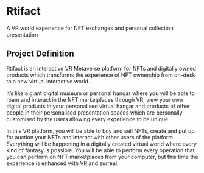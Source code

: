 # Rtifact
A VR world experience for NFT exchanges and personal collection presentation


## Project Definition  
Rtifact is an interactive VR Metaverse platform for NFTs and digitally owned products which transforms the experience of NFT ownership from on-desk to a new virtual interactive world.

It’s like a giant digital museum or personal hangar where you will be able to roam and interact in the NFT marketplaces through VR, view your own digital products in your personalised virtual hangar and products of other people in their personalised presentation spaces which are personally customised by the users allowing every experience to be unique.

In this VR platform, you will be able to buy and sell NFTs, create and put up for auction your NFTs and interact with other users of the platform. Everything will be happening in a digitally created virtual world where every kind of fantasy is possible. You will be able to perform every operation that you can perform on NFT marketplaces from your computer, but this time the experience is enhanced with VR and surreal.
